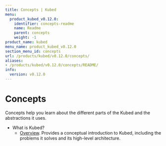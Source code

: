 ```yaml
---
title: Concepts | Kubed
menu:
  product_kubed_v0.12.0:
    identifier: concepts-readme
    name: Readme
    parent: concepts
    weight: -1
product_name: kubed
menu_name: product_kubed_v0.12.0
section_menu_id: concepts
url: /products/kubed/v0.12.0/concepts/
aliases:
- /products/kubed/v0.12.0/concepts/README/
info:
  version: v0.12.0
---
```


# Concepts

Concepts help you learn about the different parts of the Kubed and the abstractions it uses.

- What is Kubed?
  - [Overview](/products/kubed/v0.12.0/concepts/what-is-kubed/overview). Provides a conceptual introduction to Kubed, including the problems it solves and its high-level architecture.
